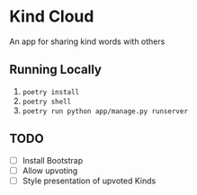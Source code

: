 # Kind Cloud
An app for sharing kind words with others

## Running Locally
1. `poetry install`
1. `poetry shell`
1. `poetry run python app/manage.py runserver`

## TODO
- [ ] Install Bootstrap
- [ ] Allow upvoting
- [ ] Style presentation of upvoted Kinds
